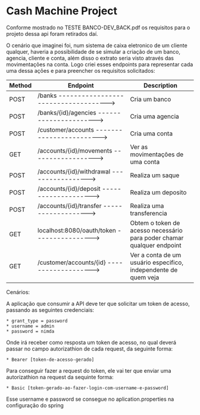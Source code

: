 # Cash Machine Project

Conforme mostrado no TESTE BANCO-DEV_BACK.pdf os requisitos para o projeto dessa api foram retirados daí.

O cenário que imaginei foi, num sistema de caixa eletronico de um cliente qualquer, haveria a possibilidade de se simular a criação de um banco, agencia, cliente e conta, além disso o extrato seria visto através das movimentações na conta. Logo criei esses endpoints para representar cada uma dessa ações e para preencher os requisitos solicitados:

Method  | Endpoint                                  | Description
--------|-------------------------------------------|--------------------------------------------------------------------------
POST | /banks ------------------------------------> | Cria um banco
POST | /banks/{id}/agencies ----------------------> | Cria uma agencia
POST | /customer/accounts ------------------------> | Cria uma conta
GET  | /accounts/{id}/movements ------------------> | Ver as movimentações de uma conta
POST | /accounts/{id}/withdrawal -----------------> | Realiza um saque
POST | /accounts/{id}/deposit --------------------> | Realiza um deposito
POST | /accounts/{id}/transfer -------------------> | Realiza uma transferencia
GET  | localhost:8080/oauth/token ----------------> | Obtem o token de acesso necessário para poder chamar qualquer endpoint
GET  | /customer/accounts/{id} -------------------> | Ver a conta de um usuário especifico, independente de quem veja

Cenários:

A aplicação que consumir a API deve ter que solicitar um token de acesso, passando as seguintes credenciais:

	* grant_type = password
	* username = admin
	* password = nimda 

Onde irá receber como resposta um token de acesso, no qual deverá passar no campo autorizathion de cada request,
da seguinte forma:

	* Bearer [token-de-acesso-gerado]

Para conseguir fazer a request do token, ele vai ter que enviar uma autorizathion na request da sequinte forma:

	* Basic [token-gerado-ao-fazer-login-com-username-e-password]  

Esse username e password se consegue no aplication.properties na configuração do spring